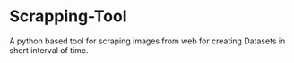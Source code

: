 # Scrapping-Tool
A python based tool for scraping images from web for creating Datasets in short interval of time.
